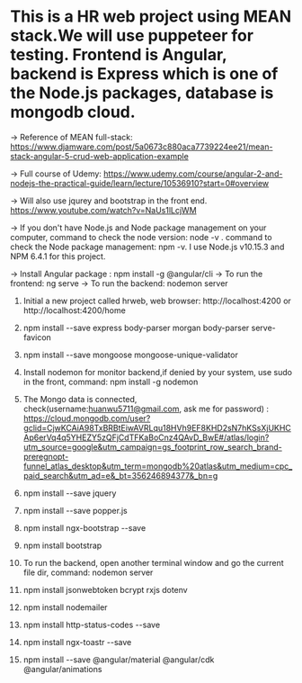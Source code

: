
# This is a HR web project using MEAN stack.We will use puppeteer for testing. Frontend is Angular, backend is Express which is one of the Node.js packages, database is mongodb cloud.

-> Reference of MEAN full-stack: https://www.djamware.com/post/5a0673c880aca7739224ee21/mean-stack-angular-5-crud-web-application-example

-> Full course of Udemy: https://www.udemy.com/course/angular-2-and-nodejs-the-practical-guide/learn/lecture/10536910?start=0#overview

-> Will also use jqurey and bootstrap in the front end. https://www.youtube.com/watch?v=NaUs1lLcjWM

-> If you don't have Node.js and Node package management on your computer, command to check the node version: node -v . command to check the Node package management: npm -v. I use Node.js v10.15.3 and NPM 6.4.1 for this project.

-> Install Angular package : npm install -g @angular/cli
-> To run the frontend: ng serve
-> To run the backend: nodemon server

1. Initial a new project called hrweb, web browser: http://localhost:4200 or http://localhost:4200/home
 
2. npm install --save express body-parser morgan body-parser serve-favicon

3. npm install --save mongoose mongoose-unique-validator

4. Install nodemon for monitor backend,if denied by your system, use sudo in the front, command: npm install -g nodemon

5. The Mongo data is connected, check(username:huanwu5711@gmail.com, ask me for password) : https://cloud.mongodb.com/user?gclid=CjwKCAiA98TxBRBtEiwAVRLqu18HVh9EF8KHD2sN7hKSsXjUKHCAp6erVq4q5YHEZY5zQFjCdTFKaBoCnz4QAvD_BwE#/atlas/login?utm_source=google&utm_campaign=gs_footprint_row_search_brand-preregnopt-funnel_atlas_desktop&utm_term=mongodb%20atlas&utm_medium=cpc_paid_search&utm_ad=e&_bt=356246894377&_bn=g

6. npm install --save jquery

7. npm install --save popper.js

8. npm install ngx-bootstrap --save

9. npm install bootstrap

10. To run the backend, open another terminal window and go the current file dir, 
   command: nodemon server
   
11. npm install jsonwebtoken bcrypt rxjs dotenv

12. npm install nodemailer

13. npm install http-status-codes --save

14. npm install ngx-toastr --save

15. npm install --save @angular/material @angular/cdk @angular/animations








